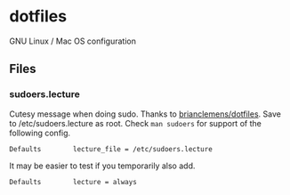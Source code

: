 # dotfiles
GNU Linux / Mac OS configuration

## Files

### sudoers.lecture

Cutesy message when doing sudo. Thanks to [brianclemens/dotfiles](https://github.com/brianclemens/dotfiles/blob/master/sudoers.lecture).
Save to /etc/sudoers.lecture as root. Check `man sudoers` for support of the following config.
```
Defaults        lecture_file = /etc/sudoers.lecture
```
It may be easier to test if you temporarily also add.
```
Defaults        lecture = always
```
